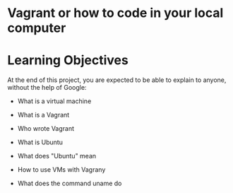 # Vagrant or how to code in your local computer

# Learning Objectives

At the end of this project, you are expected to be able to explain to anyone, without the help of Google:

* What is a virtual machine

* What is a Vagrant

* Who wrote Vagrant

* What is Ubuntu

* What does "Ubuntu" mean

* How to use VMs with Vagrany

* What does the command uname do
